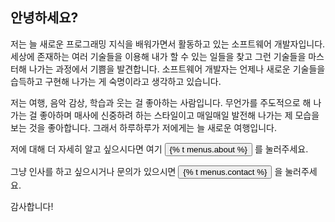 ## 안녕하세요?

저는 늘 새로운 프로그래밍 지식을 배워가면서 활동하고 있는 소프트웨어 개발자입니다.
세상에 존재하는 여러 기술들을 이용해 내가 할 수 있는 일들을 찾고 그런 기술들을 마스터해 나가는 과정에서 기쁨을 발견합니다.
소프트웨어 개발자는 언제나 새로운 기술들을 습득하고 구현해 나가는 게 숙명이라고 생각하고 있습니다.

저는 여행, 음악 감상, 학습과 웃는 걸 좋아하는 사람입니다.
무언가를 주도적으로 해 나가는 걸 좋아하며 매사에 신중하려 하는 스타일이고 매일매일 발전해 나가는 제 모습을 보는 것을 좋아합니다.
그래서 하루하루가 저에게는 늘 새로운 여행입니다.

저에 대해 더 자세히 알고 싶으시다면 여기 [<button class="btn btn-default">{% t menus.about %}</button>](/about "얘는 뭐야?") 를 눌러주세요.

그냥 인사를 하고 싶으시거나 문의가 있으시면 [<button class="btn btn-default">{% t menus.contact %}</button>](/contact "이메일로 연락") 을 눌러주세요.

감사합니다!
